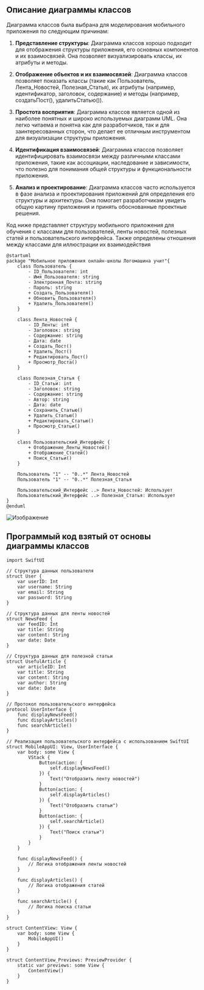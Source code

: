 ## Описание диаграммы классов ##

Диаграмма классов была выбрана для моделирования мобильного приложения по следующим причинам:

1. **Представление структуры**: Диаграмма классов хорошо подходит для отображения структуры приложения, его основных компонентов и их взаимосвязей. Она позволяет визуализировать классы, их атрибуты и методы.

2. **Отображение объектов и их взаимосвязей**: Диаграмма классов позволяет показать классы (такие как Пользователь, Лента_Новостей, Полезная_Статья), их атрибуты (например, идентификатор, заголовок, содержание) и методы (например, создатьПост(), удалитьСтатью()).

3. **Простота восприятия**: Диаграмма классов является одной из наиболее понятных и широко используемых диаграмм UML. Она легко читаема и понятна как для разработчиков, так и для заинтересованных сторон, что делает ее отличным инструментом для визуализации структуры приложения.

4. **Идентификация взаимосвязей**: Диаграмма классов позволяет идентифицировать взаимосвязи между различными классами приложения, такие как ассоциации, наследование и зависимости, что полезно для понимания общей структуры и функциональности приложения.

5. **Анализ и проектирование**: Диаграмма классов часто используется в фазе анализа и проектирования приложений для определения его структуры и архитектуры. Она помогает разработчикам увидеть общую картину приложения и принять обоснованные проектные решения.

Код ниже представляет структуру мобильного приложения для обучения с классами для пользователей, ленты новостей, полезных статей и пользовательского интерфейса. Также определены отношения между классами для иллюстрации их взаимодействия
```
@startuml
package "Мобильное приложения онлайн-школы Логомашина учит"{
    class Пользователь {
        - ID_Пользователя: int
        - Имя_Пользователя: string
        - Электронная_Почта: string
        - Пароль: string
        + Создать_Пользователя()
        + Обновить_Пользователя()
        + Удалить_Пользователя()
    }

    class Лента_Новостей {
        - ID_Ленты: int
        - Заголовок: string
        - Содержание: string
        - Дата: date
        + Создать_Пост()
        + Удалить_Пост()
        + Редактировать_Пост()
        + Просмотр_Поста()
    }

    class Полезная_Статья {
        - ID_Статьи: int
        - Заголовок: string
        - Содержание: string
        - Автор: string
        - Дата: date
        + Сохранить_Статью()
        + Удалить_Статью()
        + Редактировать_Статью()
        + Просмотр_Статьи()
    }

    class Пользовательский_Интерфейс {
        + Отображение_Ленты_Новостей()
        + Отображение_Статей()
        + Поиск_Статьи()
    }

    Пользователь "1" -- "0..*" Лента_Новостей
    Пользователь "1" -- "0..*" Полезная_Статья

    Пользовательский_Интерфейс ..> Лента_Новостей: Использует
    Пользовательский_Интерфейс ..> Полезная_Статья: Использует
}
@enduml
```
![Изображение](http://www.plantuml.com/plantuml/png/jPNBQjj068NtVef1grwmQRTPb2owwLCOaPWGcfeIgwiIK9oM51BgBWerfAqRkYue5yNZYvnNEFyRzVme2WFZ4HKbWX1fvfp_yit5cuCata_UlTbhlOstNiSxFHFXErQuWCL2Jb7mFJUubLG7-763d8DMHeOV1OSop52qvHFcMD5oOd36bol-BP5ns5AL6JcIOxg6qVkMuREr5my61XEgDCkK_o-f7YBNRwEYyccRLo-x0Trem-ps4qUACPOogf4FaltT_exh-8C59-Sob5JxqLhl8iWnVTawpuIQj4pXJJyrEEVK5DUQLqw3nJnwx7f-4dYX0jW6hj-Q1Oj_ynoqNF9dkepQO1S_LCv-3zM0cGV_JYed7kvlp7wbISi8cFkqIXpNo4diXl825lawsLTa9U_jEEdLuzHAmo12cb_8LQLhJLrQCGhg9zHm64kig4hlLSZM0ItX8yUqsaBdAjNuClAGti_1FYZKBxXaffMaJOdBHqarS4dKRUPpc7nO5wRlUy8hu68Bhu5_dJ3471QpBiQwaHMRVD2jBeTS6VSKAYnSQElLFOVSEG3UMN7h3Tchgdszbckrk71duIioUXwPTjj4ppgT9r7TUMuKfcuNkmKrWzpflAYhSCDWJFjj5LYEw1x-NxQwHWBv3bgRlVusVmh_0W00)



## Программый код взятый от основы диаграммы классов ##
```
import SwiftUI

// Структура данных пользователя
struct User {
    var userID: Int
    var username: String
    var email: String
    var password: String
}

// Структура данных для ленты новостей
struct NewsFeed {
    var feedID: Int
    var title: String
    var content: String
    var date: Date
}

// Структура данных для полезной статьи
struct UsefulArticle {
    var articleID: Int
    var title: String
    var content: String
    var author: String
    var date: Date
}

// Протокол пользовательского интерфейса
protocol UserInterface {
    func displayNewsFeed()
    func displayArticles()
    func searchArticle()
}

// Реализация пользовательского интерфейса с использованием SwiftUI
struct MobileAppUI: View, UserInterface {
    var body: some View {
        VStack {
            Button(action: {
                self.displayNewsFeed()
            }) {
                Text("Отобразить ленту новостей")
            }
            Button(action: {
                self.displayArticles()
            }) {
                Text("Отобразить статьи")
            }
            Button(action: {
                self.searchArticle()
            }) {
                Text("Поиск статьи")
            }
        }
    }
    
    func displayNewsFeed() {
        // Логика отображения ленты новостей
    }
    
    func displayArticles() {
        // Логика отображения статей
    }
    
    func searchArticle() {
        // Логика поиска статьи
    }
}

struct ContentView: View {
    var body: some View {
        MobileAppUI()
    }
}

struct ContentView_Previews: PreviewProvider {
    static var previews: some View {
        ContentView()
    }
}
```
